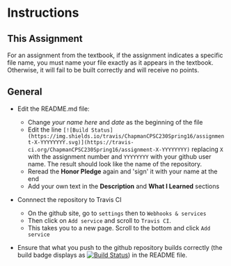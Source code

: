 # Instructions

## This Assignment

For an assignment from the textbook, if the assignment indicates a specific file name, you must name your file exactly as it appears in the textbook. Otherwise, it will fail to be built correctly and will receive no points.

## General


* Edit the README.md file:
    * Change _your name here_ and _date_ as the beginning of the file
    * Edit the line ```[![Build Status](https://img.shields.io/travis/ChapmanCPSC230Spring16/assignment-X-YYYYYYYY.svg)](https://travis-ci.org/ChapmanCPSC230Spring16/assignment-X-YYYYYYYY)``` replacing ```X``` with the assignment number and ```YYYYYYYY``` with your github user name. The result should look like the name of the repository.
    * Reread the __Honor Pledge__ again and 'sign' it with your name at the end
    * Add your own text in the __Description__ and __What I Learned__ sections


* Connnect the repository to Travis CI
    * On the github site, go to ```settings``` then to ```Webhooks & services```
    * Then click on ```Add service``` and scroll to ```Travis CI```.
    * This takes you to a new page. Scroll to the bottom and click ```Add service```


* Ensure that what you push to the github repository builds correctly (the build badge displays as [![Build Status](https://img.shields.io/travis/ChapmanCPSC230Spring16/Assignment-X.svg)]()) in the README file.
